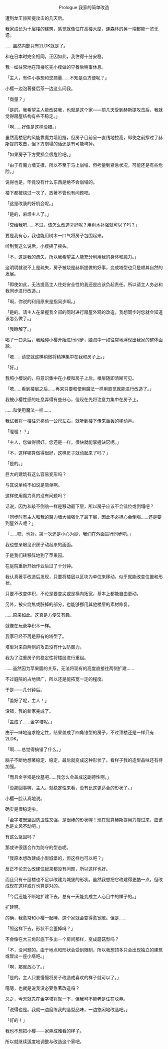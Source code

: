 <p align="center">Prologue 我家的简单改造</p>

遭到龙王赫斯提攻击的几天后。

我家成长为十层楼的建筑，感觉就像住在高楼大厦，连森林的另一端都能一览无遗。

……虽然内部只有2LDK就是了。

和在日本时完全相同，正因如此，我住得十分安稳。

我一如往常地在顶楼吃完小樱做的早餐后稍事休息。

「主人，有件小事想和您商量……不知是否方便呢？」

小樱一边泡著餐后茶一边这么问我。

「商量？」

「是的。我希望主人能改装我，也就是这个家——前几天受到赫斯提攻击后，我就觉得房屋结构有些不稳定。」

「啊……好像是这样没错。」

虽然高楼层的风能靠魔力墙阻挡，但房子目前呈一直线地拉高，即使之前撑过了赫斯提的攻击，但下方崩塌的话还是有可能垮掉。

「如果房子下方受损会很危险吧。」

「由于有魔力墙支撑，所以不至于马上崩塌，但考量到紧急状况，可能还是有些危险。」

说得也是，毕竟没有什么东西是绝不会崩塌的。

楼下都被烧过一次了，放著不管也有问题吧。

「这是改装的好机会呢。」

「是的，麻烦主人了。」

「交给我吧……不过，该怎么改造才好呢？用树木补强就可以了吗？」

要是我有心，我也能用树木一口气将房子包围起来。

听到我这么说后，小樱摇了摇头。

「不，这是我的疏失，所以我希望主人能充分利用我的身体和魔力。」

这明明就说不上是疏失，房子被烧是赫斯提做的好事，变成塔型也只是顺其自然的发展。

「即使如此，无法提高主人住处安全性的我还是应该负起责任。所以请主人务必和我同步进行改造。」

「啊，你说的利用原来是指同步啊。」

「是的。请主人在掌握我全部的同时进行房屋外观的改造。我想同步时您就会知道该怎么做了。」

「我瞭解了。」

喝了一口茶后，我触碰小樱开始进行同步，脑海中一如往常地浮现出我家的整体面貌。

「嗯……请您就这样稍微将精神集中在我和房子上。」

「好。」

我照小樱说的，将意识集中在小樱和房子上后，楼层随即清晰可见。

「嗯……看到楼层之后……再来只要和使用魔法一样用直觉就能进行改造了。」

我被小樱性感的吐息弄得有些分心，但现在先将注意力集中在房子上。

……和使用魔法一样……

我试著将一楼往旁移动一公尺左右，就听到楼下传来轰轰的移动声。

「喔喔！？」

「主人，您做得很好。您还是一样，很快就能掌握诀窍呢。」

「不，这样哪算做得很好，这样房子就动起来了吗？」

「是的。」

巨大的建筑有这么容易变形吗？

与其说单纯不如说是简单啊。

这样使用魔力真的没有问题吗？

话说，因为和敲不倒翁一样是移动最下层，所以房子应该不会错位或倒塌吧？

「同步时有主人和我的魔力墙大幅强化了最下层，因此不必担心会倒塌……还是要到屋外去呢？」

「……嗯，也对。第一次还是小心为妙，我们在外面进行同步吧。」

我也想亲眼见识房子动起来的画面。

于是我们转移阵地到了苹果园。

在庭院重新开始作业后过了十分钟。

我认真著手改造后发现，只要将楼层以区块为单位来移动，似乎就能改变位置和形状。

只要不改变体积，不论是要变尖或是横向拓宽，基本上都能自由更动。

另外，被火烧焦或脏掉的部分，也能够挪用其他楼层的素材修复。

……原来如此。这真是方便又有趣。

就像在玩豪华积木一样。

我家已经不再是原有的塔型了。

塔型对来自两侧的攻击没有什么防御力。

我为了注重房子的稳定性将楼层进行重组。

……虽然因为苹果圜的关系，无法将现有的高度直接往两侧扩建……

不过庭院的占地很广，所以还是能拓宽一定的程度。

于是——几分钟后。

「盖好了呢，主人！」

没错，我的新家完成了。

「盖成了……金字塔呢。」

由于一味地追求稳定性，结果盖成了四角锥型的房子，不过顶楼还是一样只有2LDK。

「啊……总觉得搞错了什么。」

脑子不断地想著稳定、稳定，最后就变成这种形状了。看样子我的造型品味还有待加强。

「而且金字塔是坟墓吧……我怎么会盖成这副德性啊。」

「没那回事喔，主人。就稳定性来看，没有比这更适合的形状了。」

小樱一脸认真地说。

确实是很稳定啦。

「金字塔既坚固防卫性又强，是很棒的形状喔！现在就算赫斯提用力撞过来，应该也是文风不动吧。」

有这么坚固吗？

那或许很适合作为防守的型态呢。

「我原本想改建成小型城堡的，但这样也可以吧？」

反正不论怎么改建住起来都没有问题，所以这样也好。

而且只有十层楼也不足以改建为城堡的形状。虽然我想把它改建得更酷一点，但改成现在这样或许也算是对的。

「今后还能不断地扩建下去，总有一天能变成主人心目中的样子的。」

扩建啊。

的确，我愈常和小樱一起睡，这个家就会变得愈宽敞。但是……

「照这样下去，形状不会歪掉吗？」

不会像在大三角形底下多出一个房间那样，变成蘑菇型吗？

「不，没问题的。由于地点和形状会受到限制，所以我想顶多只会出现独立的建筑或冒出一座小塔吧。」

「啊，那就放心了。」

「是的。主人只要慢慢将房子改造成喜欢的样子就可以了。」

嗯嗯，也就是说我没必要急著改造吗？

总之，今天就先在金字塔将就一下，但我可不能老是住在坟墓。

「说得也是。我就一边磨练我的造型品味，一边悠闲地改造吧。」

「好的！」

我也不想把小樱——家弄成难看的样子。

所以就继续适度地调整与改造这个家吧。


